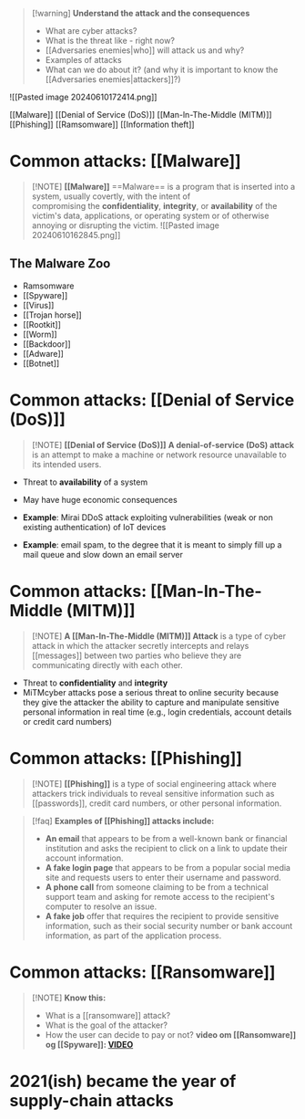 > [!warning] **Understand the attack and the consequences**
> - What are cyber attacks?
> - What is the threat like - right now?
> - [[Adversaries enemies|who]] will attack us and why?
> - Examples of attacks
> - What can we do about it? (and why it is important to know the [[Adversaries enemies|attackers]]?)

![[Pasted image 20240610172414.png]]

[[Malware]]
[[Denial of Service (DoS)]]
[[Man-ln-The-Middle (MITM)]]
[[Phishing]]
[[Ramsomware]]
[[Information theft]]
# Common attacks: [[Malware]]

> [!NOTE] **[[Malware]]**
> ==Malware== is a program that is inserted into a system, usually covertly, with the intent of   
> compromising the **confidentiality**, **integrity**, or **availability** of the victim's data, applications, or operating system or of otherwise annoying or disrupting the victim.
> ![[Pasted image 20240610162845.png]]
> 

## The Malware Zoo
- Ramsomware
- [[Spyware]]
- [[Virus]]
- [[Trojan horse]]
- [[Rootkit]]
- [[Worm]]
- [[Backdoor]]
- [[Adware]]
- [[Botnet]]

# Common attacks: [[Denial of Service (DoS)]]

> [!NOTE] **[[Denial of Service (DoS)]]**
> **A denial-of-service (DoS) attack** is an attempt to make a machine or network resource unavailable to its intended users.
 
- Threat to **availability** of a system
- May have huge economic consequences

- **Example**: Mirai DDoS attack exploiting vulnerabilities (weak or non existing authentication) of IoT devices
- **Example**: email spam, to the degree that it is meant to simply fill up a mail queue and slow down an email server

# Common attacks: [[Man-ln-The-Middle (MITM)]]

> [!NOTE] **A [[Man-ln-The-Middle (MITM)]] Attack**
> is a type of cyber attack in which the attacker secretly intercepts and relays [[messages]] between two parties who believe they are communicating directly with each other.

- Threat to **confidentiality** and **integrity**
- MiTMcyber attacks pose a serious threat to online security because they give the attacker the ability to capture and manipulate sensitive personal information in real time (e.g., login credentials, account details or credit card numbers)

# Common attacks: [[Phishing]]

> [!NOTE] **[[Phishing]]**
> is a type of social engineering attack where attackers trick individuals to reveal sensitive information such as [[passwords]], credit card numbers, or other personal information.

> [!faq] **Examples of [[Phishing]] attacks include:**
> - **An email** that appears to be from a well-known bank or financial institution and asks the recipient to click on a link to update their account information. 
> - **A fake login page** that appears to be from a popular social media site and requests users to enter their username and password.
> - **A phone call** from someone claiming to be from a technical support team and asking for remote access to the recipient's computer to resolve an issue.
> - **A fake job** offer that requires the recipient to provide sensitive information, such as their social security number or bank account information, as part of the application process.

# Common attacks: [[Ransomware]]

> [!NOTE] **Know this:**
> - What is a [[ransomware]] attack?
> - What is the goal of the attacker?
> - How the user can decide to pay or not?
> **video om [[Ransomware]] og [[Spyware]]: [VIDEO](https://www.youtube.com/watch?v=rVl7y-u7Hrs)**

# 2021(ish) became the year of supply-chain attacks